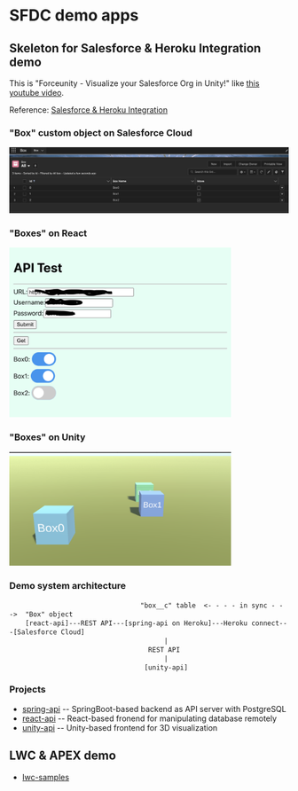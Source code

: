 # SFDC demo apps

## Skeleton for Salesforce & Heroku Integration demo

This is "Forceunity - Visualize your Salesforce Org in Unity!" like [this youtube video](https://youtu.be/eb3GgM1o_8I).

Reference: [Salesforce & Heroku Integration](https://trailhead.salesforce.com/en/content/learn/modules/salesforce_heroku_integration)

### "Box" custom object on Salesforce Cloud

<img src="./doc/BoxListView.png" width=900>

### "Boxes" on React

<img src="./doc/BoxesOnReact.png" width=400>

### "Boxes" on Unity

<img src="./doc/BoxesOnUnity.png" width=400>

### Demo system architecture

```
                                 "box__c" table  <- - - - in sync - - ->  "Box" object
    [react-api]---REST API---[spring-api on Heroku]---Heroku connect---[Salesforce Cloud]
                                       |
                                   REST API
                                       |
                                  [unity-api]
```

### Projects

- [spring-api](https://github.com/araobp/spring-api) -- SpringBoot-based backend as API server with PostgreSQL
- [react-api](https://github.com/araobp/react-api) -- React-based fronend for manipulating database remotely
- [unity-api](https://github.com/araobp/unity-api) -- Unity-based frontend for 3D visualization

## LWC & APEX demo

- [lwc-samples](https://github.com/araobp/lwc-samples)

